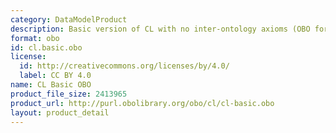 ```yaml
---
category: DataModelProduct
description: Basic version of CL with no inter-ontology axioms (OBO format)
format: obo
id: cl.basic.obo
license:
  id: http://creativecommons.org/licenses/by/4.0/
  label: CC BY 4.0
name: CL Basic OBO
product_file_size: 2413965
product_url: http://purl.obolibrary.org/obo/cl/cl-basic.obo
layout: product_detail
---
```

